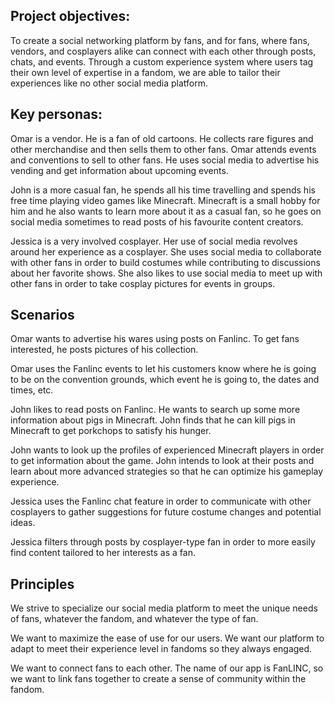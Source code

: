 ## Project objectives:

To create a social networking platform by fans, and for fans, where fans, vendors, and cosplayers alike can connect with each other through posts, chats, and events. Through a custom experience system where users tag their own level of expertise in a fandom, we are able to tailor their experiences like no other social media platform.


## Key personas:

Omar is a vendor. He is a fan of old cartoons. He collects rare figures and other merchandise and then sells them to other fans. Omar attends events and conventions to sell to other fans. He uses social media to advertise his vending and get information about upcoming events.

John is a more casual fan, he spends all his time travelling and spends his free time playing video games like Minecraft. Minecraft is a small hobby for him and he also wants to learn more about it as a casual fan, so he goes on social media sometimes to read posts of his favourite content creators.

Jessica is a very involved cosplayer. Her use of social media revolves around her experience as a cosplayer. She uses social media to collaborate with other fans in order to build costumes while contributing to discussions about her favorite shows. She also likes to use social media to meet up with other fans in order to take cosplay pictures for events in groups.


## Scenarios

Omar wants to advertise his wares using posts on Fanlinc. To get fans interested, he posts pictures of his collection. 

Omar uses the Fanlinc events to let his customers know where he is going to be on the convention grounds, which event he is going to, the dates and times, etc.

John likes to read posts on Fanlinc. He wants to search up some more information about pigs in Minecraft. John finds that he can kill pigs in Minecraft to get porkchops to satisfy his hunger. 

John wants to look up the profiles of experienced Minecraft players in order to get information about the game. John intends to look at their posts and learn about more advanced strategies so that he can optimize his gameplay experience.

Jessica uses the Fanlinc chat feature in order to communicate with other cosplayers to gather suggestions for future costume changes and potential ideas.

Jessica filters through posts by cosplayer-type fan in order to more easily find content tailored to her interests as a fan.


## Principles

We strive to specialize our social media platform to meet the unique needs of fans, whatever the fandom, and whatever the type of fan.

We want to maximize the ease of use for our users. We want our platform to adapt to meet their experience level in fandoms so they always engaged.

We want to connect fans to each other. The name of our app is FanLINC, so we want to link fans together to create a sense of community within the fandom.




